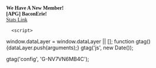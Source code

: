
<div id="dialog" title="New Notification!"> 
	<p><span style="font-family: 'times new roman', times, serif;"><strong>We Have A New Member!</strong></span>
<br /><span style="font-family: 'times new roman', times, serif;"><strong>[APG] BaconErie!</strong></span>
<br /><a href="https://stats.warbrokers.io/players/i/5f6a361ad142af5163816e4d" target="_blank" rel="noopener"><span style="font-family: 'times new roman', times, serif;">Stats Link</span></a></p>
	</div>
		


 <!-- Global site tag (gtag.js) - Google Analytics -->
<script async src="https://www.googletagmanager.com/gtag/js?id=G-NV7VN6MB4C"></script>
      
      <script>
  window.dataLayer = window.dataLayer || [];
  function gtag(){dataLayer.push(arguments);}
  gtag('js', new Date());

  gtag('config', 'G-NV7VN6MB4C');
</script>
  
